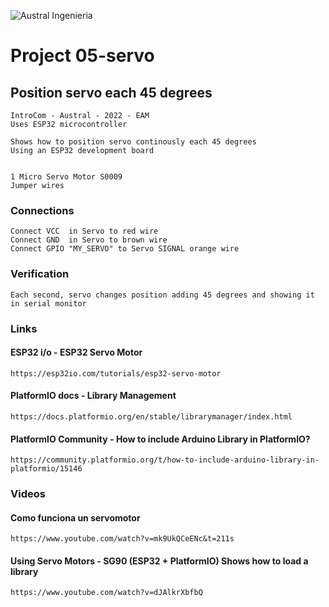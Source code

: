 

![Austral Ingenieria](https://encrypted-tbn0.gstatic.com/images?q=tbn%3AANd9GcQooGo7vQn4t9-6Bt46qZF-UY4_QFpYOeh7kVWzwpr_lbLr5wka)


# Project 05-servo

##  Position servo each 45 degrees

    IntroCom - Austral - 2022 - EAM
    Uses ESP32 microcontroller

    Shows how to position servo continously each 45 degrees
    Using an ESP32 development board


    1 Micro Servo Motor S0009
    Jumper wires

###  Connections

    Connect VCC  in Servo to red wire
    Connect GND  in Servo to brown wire
    Connect GPIO "MY_SERVO" to Servo SIGNAL orange wire

###  Verification

    Each second, servo changes position adding 45 degrees and showing it in serial monitor

###  Links

####    ESP32 i/o - ESP32 Servo Motor

    https://esp32io.com/tutorials/esp32-servo-motor

####    PlatformIO docs - Library Management

    https://docs.platformio.org/en/stable/librarymanager/index.html 

####    PlatformIO Community - How to include Arduino Library in PlatformIO?

    https://community.platformio.org/t/how-to-include-arduino-library-in-platformio/15146


### Videos

####    Como funciona un servomotor

    https://www.youtube.com/watch?v=mk9UkQCeENc&t=211s

####    Using Servo Motors - SG90 (ESP32 + PlatformIO) Shows how to load a library

    https://www.youtube.com/watch?v=dJAlkrXbfbQ
        



